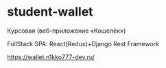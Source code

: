 # student-wallet

Курсовая (веб-приложение «Кошелёк»)

FullStack SPA: React(Redux)+Django Rest Framework

https://wallet.n1kko777-dev.ru/
